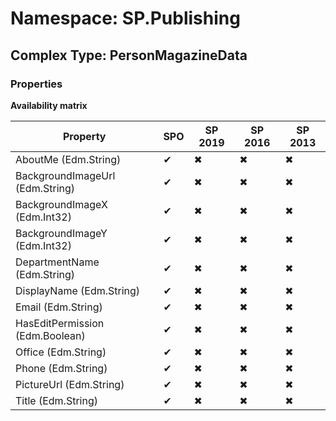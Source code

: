 # Namespace: SP.Publishing

## Complex Type: PersonMagazineData

### Properties

**Availability matrix**

Property | SPO | SP 2019 | SP 2016 | SP 2013
----------|-----|---------|---------|--------
AboutMe (Edm.String) | ✔ | ✖ | ✖ | ✖
BackgroundImageUrl (Edm.String) | ✔ | ✖ | ✖ | ✖
BackgroundImageX (Edm.Int32) | ✔ | ✖ | ✖ | ✖
BackgroundImageY (Edm.Int32) | ✔ | ✖ | ✖ | ✖
DepartmentName (Edm.String) | ✔ | ✖ | ✖ | ✖
DisplayName (Edm.String) | ✔ | ✖ | ✖ | ✖
Email (Edm.String) | ✔ | ✖ | ✖ | ✖
HasEditPermission (Edm.Boolean) | ✔ | ✖ | ✖ | ✖
Office (Edm.String) | ✔ | ✖ | ✖ | ✖
Phone (Edm.String) | ✔ | ✖ | ✖ | ✖
PictureUrl (Edm.String) | ✔ | ✖ | ✖ | ✖
Title (Edm.String) | ✔ | ✖ | ✖ | ✖
